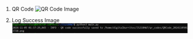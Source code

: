 1. QR Code
![QR Code Image](qr_codes/QRCode_20241105013728.png)

2. Log Success Image
![Log Success Image](image.png)